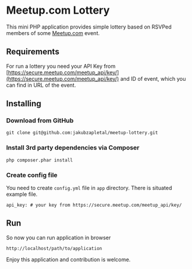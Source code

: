 # Meetup.com Lottery

This mini PHP application provides simple lottery based on RSVPed members of some [Meetup.com](http://www.meetup.com/) event.

## Requirements

For run a lottery you need your API Key from [https://secure.meetup.com/meetup_api/key/](https://secure.meetup.com/meetup_api/key/) and ID of event, which you can find in URL of the event.

## Installing

### Download from GitHub

```
git clone git@github.com:jakubzapletal/meetup-lottery.git
```

### Install 3rd party dependencies via Composer

```
php composer.phar install
```

### Create config file

You need to create `config.yml` file in `app` directory. There is situated example file.

```
api_key: # your key from https://secure.meetup.com/meetup_api/key/
```

## Run

So now you can run application in browser

```
http://localhost/path/to/application
```

Enjoy this application and contribution is welcome.